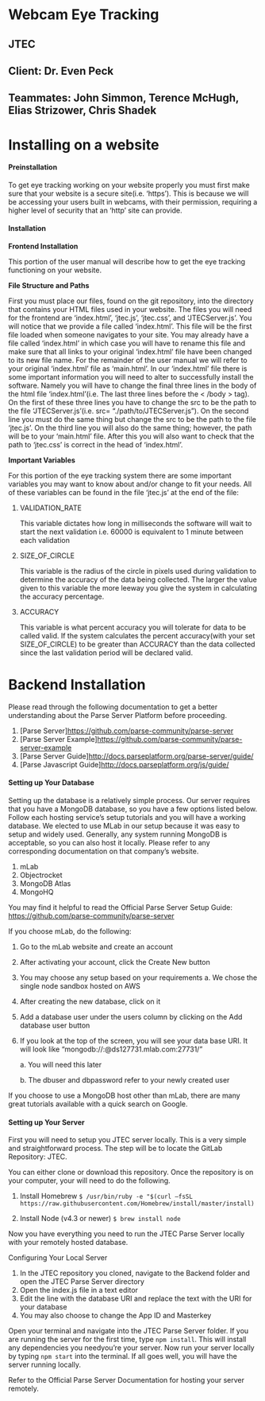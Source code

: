 # Webcam Eye Tracking
## JTEC

## Client: Dr. Even Peck
## Teammates: John Simmon, Terence McHugh, Elias Strizower, Chris Shadek


# Installing on a website
#### Preinstallation
To get eye tracking working on your website properly you must first make sure that your website is a secure site(i.e. ‘https’). This is because we will be accessing your users built in webcams, with their permission, requiring a higher level of security that an ‘http’ site can provide. 

#### Installation
**Frontend Installation**

This portion of the user manual will describe how to get the eye tracking functioning on your website. 

**File Structure and Paths**

First you must place our files, found on the git repository, into the directory that contains your HTML files used in your website. The files you will need for the frontend are ‘index.html’, ‘jtec.js’, ‘jtec.css’, and ‘JTECServer.js’. You will notice that we provide a file called ‘index.html’. This file will be the first file loaded when someone navigates to your site. You may already have a file called ‘index.html’ in which case you will have to rename this file and make sure that all links to your original ‘index.html’ file have been changed to its new file name. For the remainder of the user manual we will refer to your original ‘index.html’ file as ‘main.html’. 
In our ‘index.html’ file there is some important information you will need to alter to successfully install the software. Namely you will have to change the final three lines 
in the body of the html file ‘index.html’(i.e. The last three lines before the < /body > tag). On the first of these three lines you have to change the src to be the path to the file ‘JTECServer.js’(i.e. src= “./path/to/JTECServer.js”). On the second line you must do the same thing but change the src to be the path to the file ‘jtec.js’. On the third line you will also do the same thing; however, the path will be to your ‘main.html’ file. After this you will also want to check that the path to ‘jtec.css’ is correct in the head of ‘index.html’.
	
**Important Variables**

For this portion of the eye tracking system there are some important variables you may want to know about and/or change to fit your needs. All of these variables can be found in the file ‘jtec.js’ at the end of the file:

1. VALIDATION_RATE

    This variable dictates how long in milliseconds the software will wait to start the next validation i.e. 60000 is equivalent to 1 minute between each validation
    
2. SIZE_OF_CIRCLE

    This variable is the radius of the circle in pixels used during validation to determine the accuracy of the data being collected. The larger the value given to this variable the more leeway you give the system in calculating the accuracy percentage.
    
3. ACCURACY

    This variable is what percent accuracy you will tolerate for data to be called valid. If the system calculates the percent accuracy(with your set SIZE_OF_CIRCLE) to be greater than ACCURACY than the data collected since the last validation period will be declared valid.
        
# Backend Installation

Please read through the following documentation to get a better understanding about the Parse Server Platform before proceeding.

1.  [Parse Server]https://github.com/parse-community/parse-server
2.  [Parse Server Example]https://github.com/parse-community/parse-server-example
3.  [Parse Server Guide]http://docs.parseplatform.org/parse-server/guide/
4.  [Parse Javascript Guide]http://docs.parseplatform.org/js/guide/

#### Setting up Your Database

Setting up the database is a relatively simple process.  Our server requires that you have a MongoDB database, so you have a few options listed below.  Follow each hosting service’s setup tutorials and you will have a working database.  We elected to use MLab in our setup because it was easy to setup and widely used.  Generally, any system running MongoDB is acceptable, so you can also host it locally.  Please refer to any corresponding documentation on that company’s website.

1.	mLab 
2.	Objectrocket 
3.	MongoDB Atlas
4.	MongoHQ

You may find it helpful to read the Official Parse Server Setup Guide:  https://github.com/parse-community/parse-server 

If you choose mLab, do the following:

1.	Go to the mLab website and create an account
2.	After activating your account, click the Create New button
3.	You may choose any setup based on your requirements
    a.	We chose the single node sandbox hosted on AWS
4.	After creating the new database, click on it
5.	Add a database user under the users column by clicking on the Add database user button
6.	If you look at the top of the screen, you will see your data base URI.  It will look like “mongodb://<dbuser>:<dbpassword>@ds127731.mlab.com:27731/<dbname>”

    a.	You will need this later
    
    b.	The dbuser and dbpassword refer to your newly created user

If you choose to use a MongoDB host other than mLab, there are many great tutorials available with a quick search on Google.

#### Setting up Your Server

First you will need to setup you JTEC server locally.  This is a very simple and straightforward process.  The step will be to locate the GitLab Repository: JTEC. 

You can either clone or download this repository.  Once the repository is on your computer, your will need to do the following.

1.	Install Homebrew
`$ /usr/bin/ruby -e "$(curl –fsSL https://raw.githubusercontent.com/Homebrew/install/master/install)`

2.	Install Node (v4.3 or newer)
`$ brew install node`

Now you have everything you need to run the JTEC Parse Server locally with your remotely hosted database.

Configuring Your Local Server

1.	In the JTEC repository you cloned, navigate to the Backend folder and open the JTEC Parse Server directory
2.	Open the index.js file in a text editor
3.	Edit the line with the database URI and replace the text with the URI for your database
4.	You may also choose to change the App ID and Masterkey

Open your terminal and navigate into the JTEC Parse Server folder.  If you are running the server for the first time, type `npm install`.  This will install any dependencies you needyou’re your server.  Now run your server locally by typing `npm start` into the terminal.  If all goes well, you will have the server running locally.

Refer to the Official Parse Server Documentation for hosting your server remotely.

